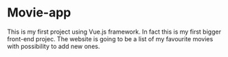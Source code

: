 # Movie-app

This is my first project using Vue.js framework. In fact this is my first bigger front-end projec. The website is going to be a list of my favourite movies with possibility to add new ones. 
